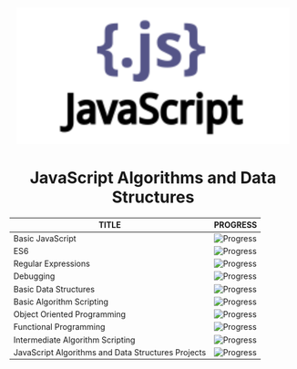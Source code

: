 <div id="header" align="center">
    <img src="../resources/javascript.svg" width="480" height="240"/>
    <h1 align="center">JavaScript Algorithms and Data Structures</h1>
</div>

| <div align="center">TITLE</div> |<div align="center">PROGRESS</div>  | 
|:--|:--|
|<div align="left">Basic JavaScript</div>| ![Progress](https://progress-bar.dev/100/) |
|<div align="left">ES6</div>| ![Progress](https://progress-bar.dev/44/) |
|<div align="left">Regular Expressions</div>| ![Progress](https://progress-bar.dev/0/) |
|<div align="left">Debugging</div>| ![Progress](https://progress-bar.dev/0/) |
|<div align="left">Basic Data Structures</div>| ![Progress](https://progress-bar.dev/0/) |
|<div align="left">Basic Algorithm Scripting</div>| ![Progress](https://progress-bar.dev/0/) |
|<div align="left">Object Oriented Programming</div>| ![Progress](https://progress-bar.dev/0/) |
|<div align="left">Functional Programming</div>| ![Progress](https://progress-bar.dev/0/) |
|<div align="left">Intermediate Algorithm Scripting</div>| ![Progress](https://progress-bar.dev/0/) |
|<div align="left">JavaScript Algorithms and Data Structures Projects</div>| ![Progress](https://progress-bar.dev/0/) |


